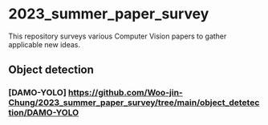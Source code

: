 # 2023_summer_paper_survey

This repository surveys various Computer Vision papers to gather applicable new ideas.


## Object detection
### [DAMO-YOLO] https://github.com/Woo-jin-Chung/2023_summer_paper_survey/tree/main/object_detetection/DAMO-YOLO
